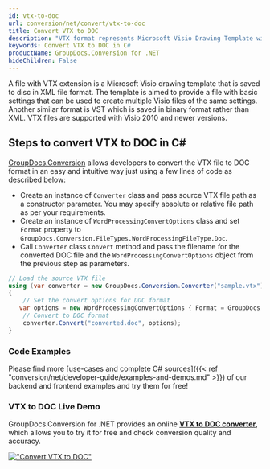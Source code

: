 ```yaml
---
id: vtx-to-doc
url: conversion/net/convert/vtx-to-doc
title: Convert VTX to DOC
description: "VTX format represents Microsoft Visio Drawing Template with .vtx extension. Learn how to convert VTX to DOC file programmatically in C# language using GroupDocs.Conversion for .NET library."
keywords: Convert VTX to DOC in C#
productName: GroupDocs.Conversion for .NET
hideChildren: False
---
```


A file with VTX extension is a Microsoft Visio drawing template that is saved to disc in XML file format. The template is aimed to provide a file with basic settings that can be used to create multiple Visio files of the same settings. Another similar format is VST which is saved in binary format rather than XML. VTX files are supported with Visio 2010 and newer versions.

## Steps to convert VTX to DOC in C#

[GroupDocs.Conversion](https://products.groupdocs.com/conversion/net) allows developers to convert the VTX file to DOC format in an easy and intuitive way just using a few lines of code as described below:

* Create an instance of `Converter` class and pass source VTX file path as a constructor parameter. You may specify absolute or relative file path as per your requirements. 
* Create an instance of `WordProcessingConvertOptions` class and set `Format` property to `GroupDocs.Conversion.FileTypes.WordProcessingFileType.Doc`.
* Call `Converter` class `Convert` method and pass the filename for the converted DOC file and the `WordProcessingConvertOptions` object from the previous step as parameters.

```csharp
// Load the source VTX file
using (var converter = new GroupDocs.Conversion.Converter("sample.vtx"))
{
    // Set the convert options for DOC format
   var options = new WordProcessingConvertOptions { Format = GroupDocs.Conversion.FileTypes.WordProcessingFileType.Doc };
    // Convert to DOC format
    converter.Convert("converted.doc", options);
}
```

### Code Examples

Please find more [use-cases and complete C# sources]({{< ref "conversion/net/developer-guide/examples-and-demos.md" >}}) of our backend and frontend examples and try them for free!

### VTX to DOC Live Demo

GroupDocs.Conversion for .NET provides an online [**VTX to DOC converter**](https://products.groupdocs.app/conversion/vtx-to-doc), which allows you to try it for free and check conversion quality and accuracy.

[!["Convert VTX to DOC"](conversion/net/images/convert-to-doc/convert-vtx-to-doc.png)](https://products.groupdocs.app/conversion/vtx-to-doc)